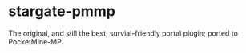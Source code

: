 # stargate-pmmp
The original, and still the best, survial-friendly portal plugin; ported to PocketMine-MP. 
